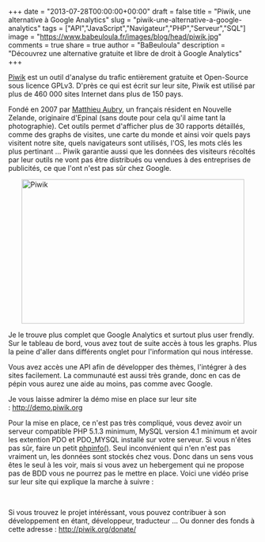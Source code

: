 +++
date = "2013-07-28T00:00:00+00:00"
draft = false
title = "Piwik, une alternative à Google Analytics"
slug = "piwik-une-alternative-a-google-analytics"
tags = ["API","JavaScript","Navigateur","PHP","Serveur","SQL"]
image = "https://www.babeuloula.fr/images/blog/head/piwik.jpg"
comments = true
share = true
author = "BaBeuloula"
description = "Découvrez une alternative gratuite et libre de droit à Google Analytics"
+++

<p><a href="http://fr.piwik.org/" target="_blank" title="Piwik">Piwik</a> est un outil d&#39;analyse du trafic enti&egrave;rement gratuite et Open-Source sous licence GPLv3. D&#39;pr&egrave;s ce qui est &eacute;crit sur leur site, Piwik est utilis&eacute; par plus de 460 000 sites Internet dans plus de 150 pays.</p>
<!--more-->

<p>Fond&eacute; en 2007 par <a href="http://matthieu.net/" target="_blank" title="Matthieu Aubry">Matthieu Aubry</a>, un fran&ccedil;ais r&eacute;sident en Nouvelle Zelande, originaire d&#39;Epinal (sans doute pour cela qu&#39;il aime tant la photographie). Cet outils permet d&#39;afficher plus de 30 rapports d&eacute;taill&eacute;s, comme des graphs de visites, une carte du monde et ainsi voir quels pays visitent notre site, quels navigateurs sont utilis&eacute;s, l&#39;OS, les mots cl&eacute;s les plus pertinant ... Piwik garantie aussi que les donn&eacute;es des visiteurs r&eacute;colt&eacute;s par leur outils ne vont pas &ecirc;tre distribu&eacute;s ou vendues &agrave; des entreprises de publicit&eacute;s, ce que l&#39;ont n&#39;est pas s&ucirc;r chez Google.</p>

<p><a class="zoombox zgallery1" href="https://www.babeuloula.fr/images/piwik.png" title="Piwik"><img alt="Piwik" src="https://www.babeuloula.fr/images/piwik.png" style="display:block; height:292px; margin-left:auto; margin-right:auto; width:450px" /></a></p>

<p>Je le trouve plus complet que Google Analytics et surtout plus user frendly. Sur le tableau de bord, vous avez tout de suite acc&egrave;s &agrave; tous les graphs. Plus la peine d&#39;aller dans diff&eacute;rents onglet pour l&#39;information qui nous int&eacute;resse.</p>

<p>Vous avez acc&egrave;s une API afin de d&eacute;velopper des th&egrave;mes, l&#39;int&eacute;grer &agrave; des sites facilement. La communaut&eacute; est aussi tr&egrave;s grande, donc en cas de p&eacute;pin vous aurez une aide au moins, pas comme avec Google.</p>

<p>Je vous laisse admirer la d&eacute;mo mise en place sur leur site :&nbsp;<a href="http://demo.piwik.org/">http://demo.piwik.org</a></p>

<p>Pour la mise en place, ce n&#39;est pas tr&egrave;s compliqu&eacute;, vous devez avoir un serveur compatible PHP 5.1.3 minimum, MySQL version 4.1 minimum et avoir les extention PDO et PDO_MYSQL install&eacute; sur votre serveur. Si vous n&#39;&ecirc;tes pas s&ucirc;r, faire un petit <a href="http://php.net/manual/fr/function.phpinfo.php" target="_blank" title="phpinfo()">phpinfo()</a>. Seul inconv&eacute;nient qui n&#39;en n&#39;est pas vraiment un, les donn&eacute;es sont stock&eacute;s chez vous. Donc dans un sens vous &ecirc;tes le seul &agrave; les voir, mais si vous avez un hebergement qui ne propose pas de BDD vous ne pourrez pas le mettre en place. Voici une vid&eacute;o prise sur leur site qui explique la marche &agrave; suivre :</p>

<p>&nbsp;</p>

<p>Si vous trouvez le projet int&eacute;r&eacute;ssant, vous pouvez contribuer &agrave; son d&eacute;veloppement en &eacute;tant, d&eacute;veloppeur, traducteur ... Ou donner des fonds &agrave; cette adresse :&nbsp;<a href="http://piwik.org/donate/">http://piwik.org/donate/</a></p>

<p>&nbsp;</p>
